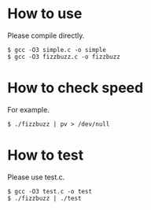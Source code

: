# How to use

Please compile directly.

```
$ gcc -O3 simple.c -o simple
$ gcc -O3 fizzbuzz.c -o fizzbuzz
```


# How to check speed

For example.

```
$ ./fizzbuzz | pv > /dev/null
```


# How to test

Please use test.c.

```
$ gcc -O3 test.c -o test
$ ./fizzbuzz | ./test
```
